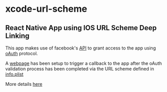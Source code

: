 # xcode-url-scheme

## React Native App using IOS URL Scheme Deep Linking 

This app makes use of facebook's [API](https://developers.facebook.com/) to grant access to the app using [oAuth](https://en.wikipedia.org/wiki/OAuth) protocol.

A [webpage](https://github.com/olayenca/ios-app-webpage) has been setup to trigger a callback to the app after the oAuth validation process has been completed via the URL scheme defined in [info.plist](./ios/schemeExample/Info.plist) 

More details [here](https://medium.com/@olayenca/native-ios-basic-implementation-of-deep-linking-for-oauth-validation-6bd965b5b5e0?sk=1000ac64bc0081a38293c823c47dee8b)


